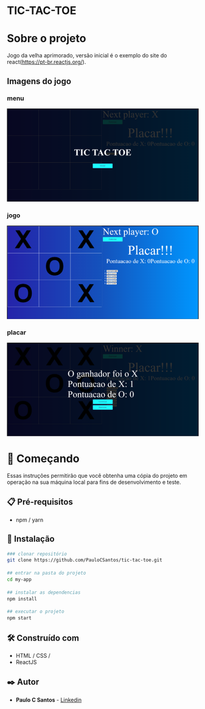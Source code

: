 # TIC-TAC-TOE

# Sobre o projeto

Jogo da velha aprimorado, versão inicial é o exemplo do site do react(https://pt-br.reactjs.org/).

## Imagens do jogo

### menu

![velha-menu](img-jogo/velha-menu.png)

### jogo

![velha-jogo](img-jogo/velha-jogo.png)

### placar

![velha-vitoria](img-jogo/velha-vitoria.png)

# 🚀 Começando

Essas instruções permitirão que você obtenha uma cópia do projeto em operação na sua máquina local para fins de desenvolvimento e teste.

## 📋 Pré-requisitos

- npm / yarn

## 🔧 Instalação

``` bash
### clonar repositório
git clone https://github.com/PauloCSantos/tic-tac-toe.git

## entrar na pasta do projeto
cd my-app

## instalar as dependencias
npm install

## executar o projeto
npm start
```

## 🛠️ Construído com

- HTML / CSS / 
- ReactJS

## ✒️ Autor

* **Paulo C Santos** - [Linkedin](https://www.linkedin.com/in/paulocsantos1995/)
